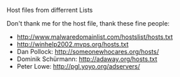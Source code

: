 Host files from differrent Lists

Don't thank me for the host file, thank these fine people:
- http://www.malwaredomainlist.com/hostslist/hosts.txt
- http://winhelp2002.mvps.org/hosts.txt
- Dan Pollock: http://someonewhocares.org/hosts/
- Dominik Schürmann: http://adaway.org/hosts.txt
- Peter Lowe: http://pgl.yoyo.org/adservers/
